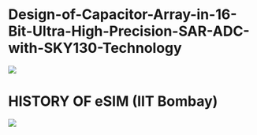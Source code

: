 # Design-of-Capacitor-Array-in-16-Bit-Ultra-High-Precision-SAR-ADC-with-SKY130-Technology
 

<p>
<img src="https://user-images.githubusercontent.com/100710081/194590227-b8f54251-1bd0-48ef-b717-a5d110708793.png" />
</p>

# HISTORY OF eSIM (IIT Bombay)
<p>
<img src="https://user-images.githubusercontent.com/100710081/194599646-2619117e-1707-4136-90b0-8abe4830feff.png" />
 </>
